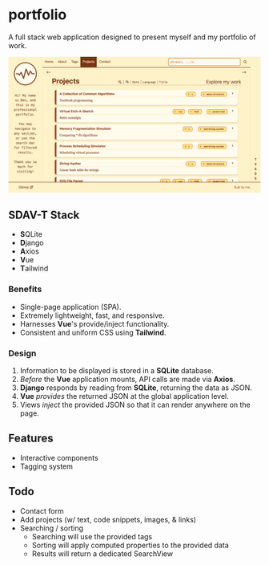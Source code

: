 # portfolio
A full stack web application designed to present myself and my portfolio of work.

![Screenshot](https://github.com/benjsmyth/portfolio/blob/3-clean-code/assets/screenshot.png)
## SDAV-T Stack
- **S**QLite
- **D**jango
- **A**xios
- **V**ue
- **T**ailwind
### Benefits
- Single-page application (SPA).
- Extremely lightweight, fast, and responsive.
- Harnesses **Vue**'s provide/inject functionality.
- Consistent and uniform CSS using **Tailwind**.
### Design
1. Information to be displayed is stored in a **SQLite** database.
2. _Before_ the **Vue** application mounts, API calls are made via **Axios**.
3. **Django** responds by reading from **SQLite**, returning the data as JSON.
4. **Vue** _provides_ the returned JSON at the global application level.
5. Views _inject_ the provided JSON so that it can render anywhere on the page.
## Features
- Interactive components
- Tagging system
## Todo
- Contact form
- Add projects (w/ text, code snippets, images, & links)
- Searching / sorting
  - Searching will use the provided tags
  - Sorting will apply computed properties to the provided data
  - Results will return a dedicated SearchView
